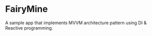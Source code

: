 # FairyMine

A sample app that implements MVVM architecture pattern using DI &amp; Reactive programming.
